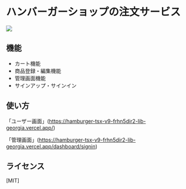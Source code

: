 # ハンバーガーショップの注文サービス

![](https://firebasestorage.googleapis.com/v0/b/hamburger-shop-45f18.appspot.com/o/images%2Fhamburger-shop.png?alt=media&token=44b92581-10ac-4b01-9acf-07648735e6d3)


## 機能

- カート機能
- 商品登録・編集機能
- 管理画面機能
- サインアップ・サインイン

## 使い方

「ユーザー画面」(https://hamburger-tsx-v9-frhn5dir2-lib-georgia.vercel.app/)


「管理画面」(https://hamburger-tsx-v9-frhn5dir2-lib-georgia.vercel.app/dashboard/signin)

## ライセンス

[MIT]
